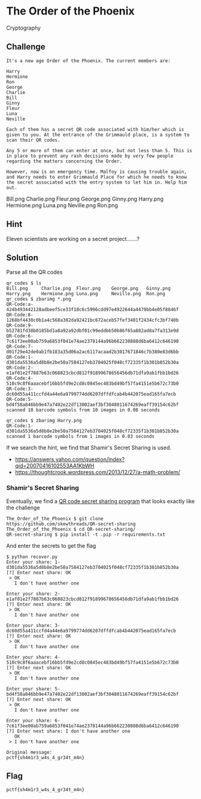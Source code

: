 # The Order of the Phoenix
Cryptography

## Challenge 

	It's a new age Order of the Phoenix. The current members are:

	Harry
	Hermione
	Ron
	George
	Charlie
	Bill
	Ginny
	Fleur
	Luna
	Neville

	Each of them has a secret QR code associated with him/her which is given to you. At the entrance of the Grimmauld place, is a system to scan their QR codes.

	Any 5 or more of them can enter at once, but not less than 5. This is in place to prevent any rash decisions made by very few people regarding the matters concerning the Order.

	However, now is an emergency time. Malfoy is causing trouble again, and Harry needs to enter Grimmauld Place for which he needs to know the secret associated with the entry system to let him in. Help him out.

Bill.png
Charlie.png
Fleur.png
George.png
Ginny.png
Harry.png
Hermione.png
Luna.png
Neville.png
Ron.png

## Hint

Eleven scientists are working on a secret project.......?

## Solution

Parse all the QR codes

	qr_codes $ ls
	Bill.png     Charlie.png  Fleur.png    George.png   Ginny.png    Harry.png    Hermione.png Luna.png     Neville.png  Ron.png
	qr_codes $ zbarimg *.png
	QR-Code:a-424b493442128adbeef5ce33f18c6c5996cdd97e4922644a4479bb4e05f8846f
	QR-Code:8-1268bf4430c0b1a4c568a302da92421bc672aceb57fef3401f2434cfc3bf740b
	QR-Code:9-b52781fd38b0185bd1a8a92a92dbf01c99eddbb50b86f65a882ad8a7fa313e9d
	QR-Code:6-7c61f3ee00ab759a6853f041e74ae2378144a96b662230888d6ba6412c646190
	QR-Code:7-d01f29e42de0ab1fb183a35d06a2ac6117acaad2b3017671846c7b380e83d6bb
	QR-Code:1-d301da5536a5d8b8e2be50a7584127eb3704025f048cf72335f1b301b852b30a
	QR-Code:2-e1af01e2f7887b63c068823cbcd812f91899678656456db71dfa9ab1fbb1bd26
	QR-Code:4-510c9c8f6aaacebf16bb5fd9e2cd8c0845ec483bd49bf57fa4151e5b672c73b0
	QR-Code:3-dc60d55a411ccfd4a44e6a9799774dd6207dffdfcab4b442075ead165fa7ecb
	QR-Code:5-bd4f58a846bb9e47a7402e22df13002aef3bf3048011674269eaff39154c62bf
	scanned 10 barcode symbols from 10 images in 0.08 seconds

	qr_codes $ zbarimg Harry.png
	QR-Code:1-d301da5536a5d8b8e2be50a7584127eb3704025f048cf72335f1b301b852b30a
	scanned 1 barcode symbols from 1 images in 0.03 seconds

If we search the hint, we  find that Shamir's Secret Sharing is used.
- https://answers.yahoo.com/question/index?qid=20070416102553AA1KbWH
- https://thoughtcrook.wordpress.com/2013/12/27/a-math-problem/

### Shamir's Secret Sharing

Eventually, we find a [QR code secret sharing program](https://github.com/skewthreads/QR-secret-sharing
) that looks exactly like the challenge

	The_Order_of_the_Phoenix $ git clone https://github.com/skewthreads/QR-secret-sharing
	The_Order_of_the_Phoenix $ cd QR-secret-sharing/
	QR-secret-sharing $ pip install -t .pip -r requirements.txt 

And enter the secrets to get the flag

	$ python recover.py 
	Enter your share: 1-d301da5536a5d8b8e2be50a7584127eb3704025f048cf72335f1b301b852b30a
	[?] Enter next share: OK
	 > OK
	   I don't have another one

	Enter your share: 2-e1af01e2f7887b63c068823cbcd812f91899678656456db71dfa9ab1fbb1bd26
	[?] Enter next share: OK
	 > OK
	   I don't have another one

	Enter your share: 3-dc60d55a411ccfd4a44e6a9799774dd6207dffdfcab4b442075ead165fa7ecb
	[?] Enter next share: OK
	 > OK
	   I don't have another one

	Enter your share: 4-510c9c8f6aaacebf16bb5fd9e2cd8c0845ec483bd49bf57fa4151e5b672c73b0
	[?] Enter next share: OK
	 > OK
	   I don't have another one

	Enter your share: 5-bd4f58a846bb9e47a7402e22df13002aef3bf3048011674269eaff39154c62bf
	[?] Enter next share: OK
	 > OK
	   I don't have another one

	Enter your share: 6-7c61f3ee00ab759a6853f041e74ae2378144a96b662230888d6ba6412c646190
	[?] Enter next share: I don't have another one
	   OK
	 > I don't have another one

	Original message:
	pctf{sh4m1r3_w4s_4_gr34t_m4n}

## Flag

	pctf{sh4m1r3_w4s_4_gr34t_m4n}
